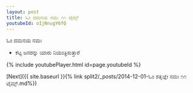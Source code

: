 ```yaml
---
layout: post
title: ಓಂ ದಮನಯ ನಮಃ ೧೧ ಟೈಮ್ಸ್
youtubeId: oIjNnugY6fQ
---
```

 
 
 ಓಂ ದಮನಯ ನಮಃ  
 
 -  ಕೆಟ್ಟ ಜನರನ್ನು ಯಾರು ನಿಯಂತ್ರಿಸುತ್ತಾರೆ 
 
  
 
  
 
 
 
 
 
 


{% include youtubePlayer.html id=page.youtubeId %}
 
[Next]({{ site.baseurl }}{% link  split2/_posts/2014-12-01-ಓಂ ಶತೃಜ್ಞೇ ನಮಃ ೧೧ ಟೈಮ್ಸ್.md%})
 
